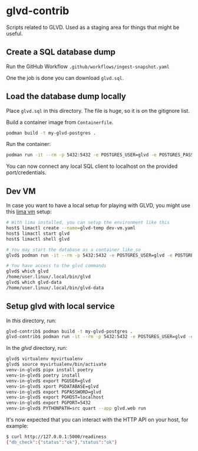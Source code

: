 # glvd-contrib
Scripts related to GLVD. Used as a staging area for things that might be useful.


## Create a SQL database dump

Run the GitHub Workflow `.github/workflows/ingest-snapshot.yaml`

One the job is done you can download `glvd.sql`.

## Load the database dump locally

Place `glvd.sql` in this directory.
The file is huge, so it is on the gitignore list.

Build a container image from `Containerfile`.

```bash
podman build -t my-glvd-postgres .
```

Run the container:

```bash
podman run -it --rm -p 5432:5432 -e POSTGRES_USER=glvd -e POSTGRES_PASSWORD=glvd -e POSTGRES_DB=glvd  localhost/my-glvd-postgres:latest
```

You can now connect any local SQL client to localhost on the provided port/credentials.

## Dev VM

In case you want to have a local setup for playing with GLVD, you might use this [lima vm](https://github.com/lima-vm/lima) setup:

```bash
# With lima installed, you can setup the environment like this
host$ limactl create --name=glvd-temp dev-vm.yaml
host$ limactl start glvd
host$ limactl shell glvd

# You may start the database as a container like so
glvd$ podman run -it --rm -p 5432:5432 -e POSTGRES_USER=glvd -e POSTGRES_PASSWORD=glvd -e POSTGRES_DB=glvd ghcr.io/gardenlinux/glvd-postgres:edge

# You have access to the glvd commands
glvd$ which glvd
/home/user.linux/.local/bin/glvd
glvd$ which glvd-data
/home/user.linux/.local/bin/glvd-data
```



## Setup glvd with local service

In _this_ directory, run:

```bash
glvd-contrib$ podman build -t my-glvd-postgres .
glvd-contrib$ podman run -it --rm -p 5432:5432 -e POSTGRES_USER=glvd -e POSTGRES_PASSWORD=glvd -e POSTGRES_DB=glvd  localhost/my-glvd-postgres:latest

```

In the _glvd_ directory, run:

```bash
glvd$ virtualenv myvirtualenv
glvd$ source myvirtualenv/bin/activate
venv-in-glvd$ pipx install poetry
venv-in-glvd$ poetry install
venv-in-glvd$ export PGUSER=glvd
venv-in-glvd$ xport PGDATABASE=glvd
venv-in-glvd$ export PGPASSWORD=glvd
venv-in-glvd$ export PGHOST=localhost
venv-in-glvd$ export PGPORT=5432
venv-in-glvd$ PYTHONPATH=src quart --app glvd.web run
```

It's now expected that you can interact with the HTTP API on your host, for example:

```bash
$ curl http://127.0.0.1:5000/readiness
{"db_check":{"status":"ok"},"status":"ok"}
```
